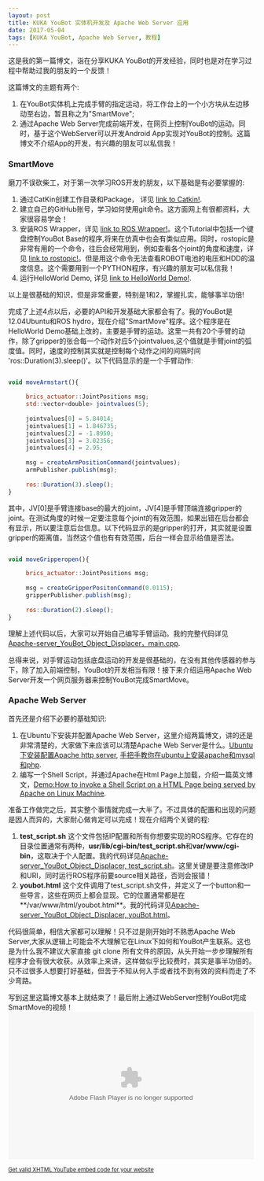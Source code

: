 ```yaml
---
layout: post
title: KUKA YouBot 实体机开发及 Apache Web Server 应用
date: 2017-05-04
tags: [KUKA YouBot, Apache Web Server, 教程]
---
```



这是我的第一篇博文，诣在分享KUKA YouBot的开发经验，同时也是对在学习过程中帮助过我的朋友的一个反馈！

这篇博文的主题有两个:
1. 在YouBot实体机上完成手臂的指定运动，将工作台上的一个小方块从左边移动至右边，暂且称之为"SmartMove";
2. 通过Apache Web Server完成前端开发，在网页上控制YouBot的运动。同时，基于这个WebServer可以开发Android App实现对YouBot的控制。这篇博文不介绍App的开发，有兴趣的朋友可以私信我！

### SmartMove
磨刀不误砍柴工，对于第一次学习ROS开发的朋友，以下基础是有必要掌握的:
1. 通过CatKin创建工作目录和Package， 详见 [link to Catkin!](http://wiki.ros.org/catkin/Tutorials).
2. 建立自己的GitHub账号，学习如何使用git命令。这方面网上有很都资料，大家很容易学会！
3. 安装ROS Wrapper，详见 [link to ROS Wrapper!](http://www.youbot-store.com/wiki/index.php/ROS_Wrapper)。这个Tutorial中包括一个键盘控制YouBot Base的程序,将来在仿真中也会有类似应用。同时，rostopic是非常有用的一个命令，往后会经常用到，例如查看各个joint的角度和速度，详见 [link to rostopic!](http://wiki.ros.org/rostopic)。但是用这个命令无法查看ROBOT电池的电压和HDD的温度信息。这个需要用到一个PYTHON程序，有兴趣的朋友可以私信我！
4. 运行HelloWorld Demo, 详见 [link to HelloWorld Demo!](http://www.youbot-store.com/wiki/index.php/C%2B%2B_Hello_World_example).

以上是很基础的知识，但是非常重要，特别是1和2，掌握扎实，能够事半功倍!

完成了上述4点以后，必要的API和开发基础大家都会有了。我的YouBot是12.04Ubuntu和ROS hydro，现在介绍"SmartMove"程序。这个程序是在HelloWorld Demo基础上改的，主要是手臂的运动。这里一共有20个手臂的动作，除了gripper的张合每一个动作对应5个jointvalues,这个值就是手臂joint的弧度值。同时，速度的控制其实就是控制每个动作之间的间隔时间 'ros::Duration(3).sleep()'。以下代码显示的是一个手臂动作:

```javascript

void moveArmstart(){
    
     brics_actuator::JointPositions msg;
     std::vector<double> jointvalues(5);
     
     jointvalues[0] = 5.84014;
     jointvalues[1] = 1.846735;
     jointvalues[2] = -1.8950;
     jointvalues[3] = 3.02356;
     jointvalues[4] = 2.95;
     
     msg = createArmPositionCommand(jointvalues);
     armPublisher.publish(msg);
     
     ros::Duration(3).sleep();
}
```

其中，JV[0]是手臂连接base的最大的joint，JV[4]是手臂顶端连接gripper的joint。在测试角度的时候一定要注意每个joint的有效范围，如果出错在后台都会有显示，所以要注意后台信息。以下代码显示的是gripper的打开，其实就是设置gripper的距离值，当然这个值也有有效范围，后台一样会显示给值是否法。

```javascript

void moveGripperopen(){

     brics_actuator::JointPositions msg;
     
     msg = createGripperPositonCommand(0.0115);
     gripperPublisher.publish(msg);
     
     ros::Duration(2).sleep();
}
```

理解上述代码以后，大家可以开始自己编写手臂运动。我的完整代码详见 [Apache-server_YouBot_Object_Displacer，main.cpp](https://github.com/Adangge/Apache-Server_YouBot_Object_Displacer/blob/master/main.cpp).

总得来说，对手臂运动包括底盘运动的开发是很基础的，在没有其他传感器的参与下，除了加入前端控制，YouBot的开发相当有限！接下来介绍运用Apache Web Server开发一个网页服务器来控制YouBot完成SmartMove。


### Apache Web Server
首先还是介绍下必要的基础知识:
1. 在Ubuntu下安装并配置Apache Web Server，这里介绍两篇博文，讲的还是非常清楚的，大家做下来应该可以清楚Apache Web Server是什么。[Ubuntu下安装配置Apache http server](blog.csdn.net/ichuzhen/article/details/8217577), [手把手教你在ubuntu上安装apache和mysql和php](blog.csdn.net/guaikai/article/details/6905781).
2. 编写一个Shell Script，并通过Apache在Html Page上加载，介绍一篇英文博文，[Demo:How to invoke a Shell Script on a HTML Page being served by Apache on Linux Machine](https://kuldeeparya.wordpress.com/2014/07/20/demo-how-to-invoke-a-shell-script-on-a-html-page-being-served-by-apache-on-linux-machine/).

准备工作做完之后，其实整个事情就完成一大半了。不过具体的配置和出现的问题是因人而异的，大家耐心做肯定可以完成！现在介绍两个关键的程:
1. **test_script.sh** 这个文件包括IP配置和所有你想要实现的ROS程序。它存在的目录位置通常有两种，**usr/lib/cgi-bin/test_script.sh**和**var/www/cgi-bin**，这取决于个人配置。我的代码详见[Apache-server_YouBot_Object_Displacer, test_script.sh](https://github.com/Adangge/Apache-Server_YouBot_Object_Displacer/blob/master/test_script.sh)。这里关键是要注意修改IP和URI，同时运行ROS程序前要source相关路径，否则会报错！
2. **youbot.html** 这个文件调用了test_script.sh文件，并定义了一个button和一些导言，这些在网页上都会显现。它的位置通常都是在**/var/www/html/youbot.html**。我的代码详见[Apache-server_YouBot_Object_Displacer, youBot.html](https://github.com/Adangge/Apache-Server_YouBot_Object_Displacer/blob/master/youBot.html)。

代码很简单，相信大家都可以理解！只不过是刚开始时不熟悉Apache Web Server,大家从逻辑上可能会不大理解它在Linux下如何和YouBot产生联系。这也是为什么我不建议大家直接 git clone 所有文件的原因，从头开始一步步理解所有程序才会有很大收获。从效率上来讲，这样做似乎比较费时，其实是事半功倍的。只不过很多人想要打好基础，但苦于不知从何入手或者找不到有效的资料而走了不少弯路。

写到这里这篇博文基本上就结束了！最后附上通过WebServer控制YouBot完成SmartMove的视频！
<object type='application/x-shockwave-flash' style='width:500px; height:300px;' data='https://youtu.be/P2M-hOoy3Ig'>
	<param name='movie' value='https://youtu.be/P2M-hOoy3Ig' />
</object>
<div style='font-size: 0.8em'><a href='http://www.scriptgenerator.net/'>Get valid XHTML YouTube embed code for your website</a></div>
